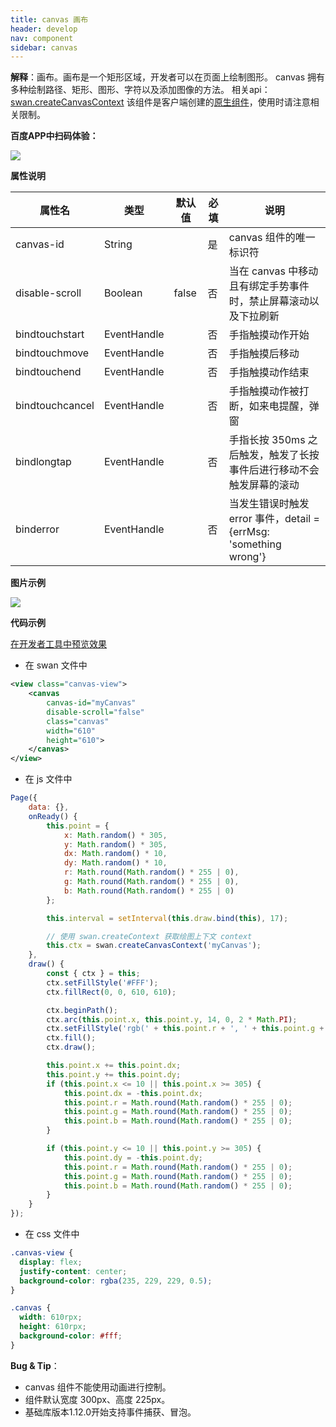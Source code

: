 ```yaml
---
title: canvas 画布
header: develop
nav: component
sidebar: canvas
---
```


 

**解释**：画布。画布是一个矩形区域，开发者可以在页面上绘制图形。
canvas 拥有多种绘制路径、矩形、图形、字符以及添加图像的方法。
相关api：[swan.createCanvasContext](https://smartprogram.baidu.com/docs/develop/api/show/canvas/)
该组件是客户端创建的[原生组件](https://smartprogram.baidu.com/docs/develop/component/native/)，使用时请注意相关限制。



**百度APP中扫码体验：**

<img src="https://b.bdstatic.com/miniapp/assets/images/doc_demo/canvas.png"  class="demo-qrcode-image" />

**属性说明**

|属性名 |类型  |默认值  | 必填 |说明|
|---- | ---- | ---- |---- |---- |
| canvas-id | String |  | 是 |canvas 组件的唯一标识符 |
| disable-scroll | Boolean  | false | 否 | 当在 canvas 中移动且有绑定手势事件时，禁止屏幕滚动以及下拉刷新 |
| bindtouchstart | EventHandle |  | 否 | 手指触摸动作开始 |
| bindtouchmove | EventHandle |  | 否 |手指触摸后移动 |
| bindtouchend | EventHandle |  | 否 |手指触摸动作结束 |
| bindtouchcancel | EventHandle |  | 否 |手指触摸动作被打断，如来电提醒，弹窗 |
| bindlongtap | EventHandle |  | 否 |手指长按 350ms 之后触发，触发了长按事件后进行移动不会触发屏幕的滚动 |
| binderror | EventHandle |  | 否 |当发生错误时触发 error 事件，detail = {errMsg: 'something wrong'} |

**图片示例**

<div class="m-doc-custom-examples">
    <div class="m-doc-custom-examples-correct">
        <img src="https://b.bdstatic.com/miniapp/images/canvas.gif">
    </div>
    <div class="m-doc-custom-examples-correct">
        <img src=" ">
    </div>
    <div class="m-doc-custom-examples-correct">
        <img src=" ">
    </div>     
</div>

**代码示例**

<a href="swanide://fragment/6c7a47d907f45b2629884c6a9aed15541572509879120" title="在开发者工具中预览效果" target="_self">在开发者工具中预览效果</a>

* 在 swan 文件中

```xml
<view class="canvas-view">
    <canvas 
        canvas-id="myCanvas" 
        disable-scroll="false" 
        class="canvas" 
        width="610"
        height="610">
    </canvas>
</view>

```

* 在 js 文件中

```javascript
Page({
    data: {},
    onReady() {
        this.point = {
            x: Math.random() * 305,
            y: Math.random() * 305,
            dx: Math.random() * 10,
            dy: Math.random() * 10,
            r: Math.round(Math.random() * 255 | 0),
            g: Math.round(Math.random() * 255 | 0),
            b: Math.round(Math.random() * 255 | 0)
        };

        this.interval = setInterval(this.draw.bind(this), 17);

        // 使用 swan.createContext 获取绘图上下文 context
        this.ctx = swan.createCanvasContext('myCanvas');
    },
    draw() {
        const { ctx } = this;
        ctx.setFillStyle('#FFF');
        ctx.fillRect(0, 0, 610, 610);

        ctx.beginPath();
        ctx.arc(this.point.x, this.point.y, 14, 0, 2 * Math.PI);
        ctx.setFillStyle('rgb(' + this.point.r + ', ' + this.point.g + ', ' + this.point.b + ')');
        ctx.fill();
        ctx.draw();

        this.point.x += this.point.dx;
        this.point.y += this.point.dy;
        if (this.point.x <= 10 || this.point.x >= 305) {
            this.point.dx = -this.point.dx;
            this.point.r = Math.round(Math.random() * 255 | 0);
            this.point.g = Math.round(Math.random() * 255 | 0);
            this.point.b = Math.round(Math.random() * 255 | 0);
        }

        if (this.point.y <= 10 || this.point.y >= 305) {
            this.point.dy = -this.point.dy;
            this.point.r = Math.round(Math.random() * 255 | 0);
            this.point.g = Math.round(Math.random() * 255 | 0);
            this.point.b = Math.round(Math.random() * 255 | 0);
        }
    }
});
```

* 在 css 文件中

```css
.canvas-view {
  display: flex;
  justify-content: center;
  background-color: rgba(235, 229, 229, 0.5);
}

.canvas {
  width: 610rpx;
  height: 610rpx;
  background-color: #fff;
}
```

**Bug & Tip**：

* canvas 组件不能使用动画进行控制。
* 组件默认宽度 300px、高度 225px。
* 基础库版本1.12.0开始支持事件捕获、冒泡。

